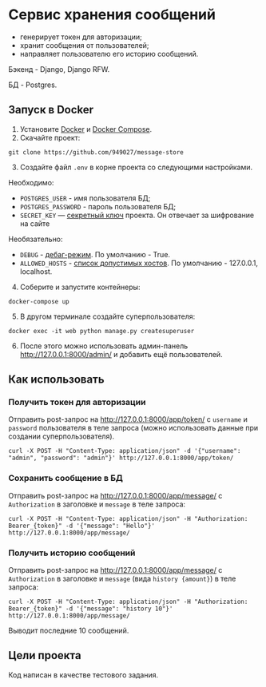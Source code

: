 # Сервис хранения сообщений
- генерирует токен для авторизации;
- хранит сообщения от пользователей;
- направляет пользователю его историю сообщений.

Бэкенд - Django, Django RFW.

БД - Postgres.


## Запуск в Docker
1) Установите [Docker](https://docs.docker.com/engine/install/) и [Docker Compose](https://docs.docker.com/compose/install/).
2) Скачайте проект:
```commandline
git clone https://github.com/949027/message-store
```
3) Создайте файл `.env` в корне проекта со следующими настройками.

Необходимо:
- `POSTGRES_USER` - имя пользователя БД;
- `POSTGRES_PASSWORD` - пароль пользователя БД;
- `SECRET_KEY` — [секретный ключ](https://docs.djangoproject.com/en/4.1/ref/settings/#std-setting-SECRET_KEY) проекта. Он отвечает за шифрование на сайте

Необязательно:
- `DEBUG` - [дебаг-режим](https://docs.djangoproject.com/en/4.1/ref/settings/#debug). По умолчанию - True.
- `ALLOWED_HOSTS` - [список допустимых хостов](https://docs.djangoproject.com/en/4.1/ref/settings/#allowed-hosts). По умолчанию - 127.0.0.1, localhost.

4) Соберите и запустите контейнеры:
```commandline
docker-compose up
```

5) В другом терминале создайте суперпользователя:
```commandline
docker exec -it web python manage.py createsuperuser
```
6) После этого можно использовать админ-панель http://127.0.0.1:8000/admin/ и добавить ещё пользователей.

## Как использовать
### Получить токен для авторизации
Отправить post-запрос на http://127.0.0.1:8000/app/token/ с `username` и `password` пользователя в теле запроса (можно использовать данные при создании суперпользователя).
```commandline
curl -X POST -H "Content-Type: application/json" -d '{"username": "admin", "password": "admin"}' http://127.0.0.1:8000/app/token/
```
### Сохранить сообщение в БД
Отправить post-запрос на http://127.0.0.1:8000/app/message/ с `Authorization` в заголовке и `message` в теле запроса:
```commandline
curl -X POST -H "Content-Type: application/json" -H "Authorization: Bearer_{token}" -d '{"message": "Hello"}' http://127.0.0.1:8000/app/message/
```
### Получить историю сообщений
Отправить post-запрос на http://127.0.0.1:8000/app/message/ с `Authorization` в заголовке и `message` (вида `history {amount}`) в теле запроса:
```commandline
curl -X POST -H "Content-Type: application/json" -H "Authorization: Bearer_{token}" -d '{"message": "history 10"}' http://127.0.0.1:8000/app/message/
```
Выводит последние 10 сообщений.

## Цели проекта
Код написан в качестве тестового задания.